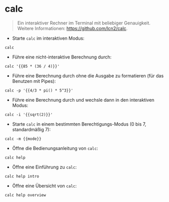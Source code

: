 # calc

> Ein interaktiver Rechner im Terminal mit beliebiger Genauigkeit.
> Weitere Informationen: <https://github.com/lcn2/calc>.

- Starte `calc` im interaktiven Modus:

`calc`

- Führe eine nicht-interaktive Berechnung durch:

`calc '{{85 * (36 / 4)}}'`

- Führe eine Berechnung durch ohne die Ausgabe zu formatieren (für das Benutzen mit Pipes):

`calc -p '{{4/3 * pi() * 5^3}}'`

- Führe eine Berechnung durch und wechsle dann in den interaktiven Modus:

`calc -i '{{sqrt(2)}}'`

- Starte `calc` in einem bestimmten Berechtigungs-Modus (0 bis 7, standardmäßig 7):

`calc -m {{mode}}`

- Öffne die Bedienungsanleitung von `calc`:

`calc help`

- Öffne eine Einführung zu `calc`:

`calc help intro`

- Öffne eine Übersicht von `calc`:

`calc help overview`
